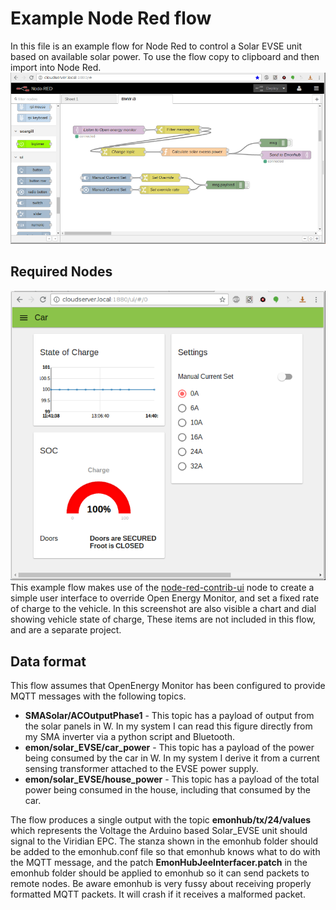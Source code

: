 # Example Node Red flow
In this file is an example flow for Node Red to control a Solar EVSE unit based on available solar power.
To use the flow copy to clipboard and then import into Node Red. ![Node Red flow](node-red-flow.png)
## Required Nodes
![Node Red UI](node-red-screenshot.png) This example flow makes use of the [node-red-contrib-ui](https://flows.nodered.org/node/node-red-contrib-ui) node to create a simple user interface to override Open Energy Monitor,
 and set a fixed rate of charge to the vehicle.  In this screenshot are also visible a chart and dial showing vehicle state of charge, These items are not included in
 this flow, and are a separate project.
## Data format
This flow assumes that OpenEnergy Monitor has been configured to provide MQTT messages with the following topics.
* **SMASolar/ACOutputPhase1** - This topic has a payload of output from the solar panels in W. In my system I can read this figure directly from my SMA inverter via a python
 script and Bluetooth.
* **emon/solar_EVSE/car_power** - This topic has a payload of the power being consumed by the car in W.  In my system I derive it from a current sensing transformer
 attached to the EVSE power supply.
* **emon/solar_EVSE/house_power** - This topic has a payload of the total power being consumed in the house, including that consumed by the car.

The flow produces a single output with the topic **emonhub/tx/24/values** which represents the Voltage the Arduino based Solar_EVSE unit should 
 signal to the Viridian EPC. The stanza shown in the emonhub folder should be added to the emonhub.conf file so that emonhub knows what to do with the MQTT message,
 and the patch **EmonHubJeeInterfacer.patch** in the emonhub folder should be applied to emonhub so it can send packets to  remote nodes.
Be aware emonhub is very fussy about receiving properly formatted MQTT packets.  It will crash if it receives a malformed packet.